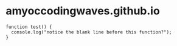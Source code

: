 # amyoccodingwaves.github.io
```
function test() {
  console.log("notice the blank line before this function?");
}
```
